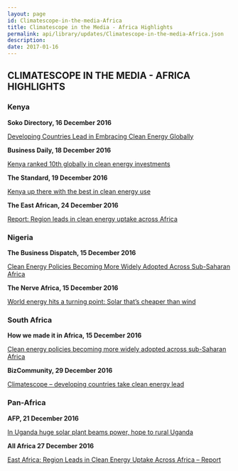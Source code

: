 ```yaml
---
layout: page
id: Climatescope-in-the-media-Africa
title: Climatescope in the Media - Africa Highlights
permalink: api/library/updates/Climatescope-in-the-media-Africa.json
description: 
date: 2017-01-16
---
```

## CLIMATESCOPE IN THE MEDIA - AFRICA HIGHLIGHTS

### Kenya

<strong> Soko Directory, 16 December 2016 </strong>

<a href="http://bit.ly/2h6W51V"> Developing Countries Lead in Embracing Clean Energy Globally </a>

<strong> Business Daily, 18 December 2016</strong>

<a href="http://bit.ly/2hQAko2"> Kenya ranked 10th globally in clean energy investments </a>

<strong> The Standard, 19 December 2016 </strong>

<a href="http://bit.ly/2ho5mCE"> Kenya up there with the best in clean energy use</a>

<strong> The East African, 24 December 2016 </strong>

<a href="http://bit.ly/2hMOauX"> Report: Region leads in clean energy uptake across Africa </a>

### Nigeria

<strong> The Business Dispatch, 15 December 2016 </strong>

<a href="http://bit.ly/2h7iNa9"> Clean Energy Policies Becoming More Widely Adopted Across Sub-Saharan Africa</a>

<strong> The Nerve Africa, 15 December 2016 </strong>

<a href="http://bit.ly/2hAOkon"> World energy hits a turning point: Solar that’s cheaper than wind </a>

### South Africa

<strong> How we made it in Africa, 15 December 2016 </strong>

<a href="http://bit.ly/2hNfyIH"> Clean energy policies becoming more widely adopted across sub-Saharan Africa </a>

<strong> BizCommunity, 29 December 2016 </strong> 

<a href="http://bit.ly/2icSd3Q"> Climatescope – developing countries take clean energy lead</a>

### Pan-Africa

<strong> AFP, 21 December 2016 </strong>

<a href="http://bit.ly/2h9JX2v"> In Uganda huge solar plant beams power, hope to rural Uganda </a>

<strong> All Africa 27 December 2016 </strong> 

<a href="http://bit.ly/2iyu8Sd"> East Africa: Region Leads in Clean Energy Uptake Across Africa – Report</a>
